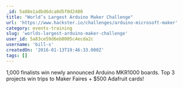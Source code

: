 ```yaml
---
_id: 5a88e1adbd6dca0d5f0d2480
title: "World’s Largest Arduino Maker Challenge"
url: 'https://www.hackster.io/challenges/arduino-microsoft-maker'
category: events-training
slug: 'worlds-largest-arduino-maker-challenge'
user_id: 5a83ce59d6eb0005c4ecda2c
username: 'bill-s'
createdOn: '2016-01-13T19:46:33.000Z'
tags: []
---
```


1,000 finalists win newly announced Arduino MKR1000 boards. Top 3 projects win trips to Maker Faires + $500 Adafruit cards!
